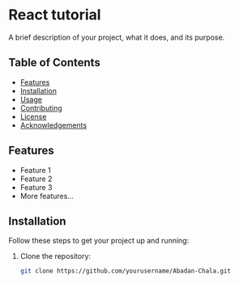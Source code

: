# React tutorial

A brief description of your project, what it does, and its purpose.

## Table of Contents

- [Features](#features)
- [Installation](#installation)
- [Usage](#usage)
- [Contributing](#contributing)
- [License](#license)
- [Acknowledgements](#acknowledgements)

## Features

- Feature 1
- Feature 2
- Feature 3
- More features...

## Installation

Follow these steps to get your project up and running:

1. Clone the repository:
   ```bash
   git clone https://github.com/yourusername/Abadan-Chala.git

